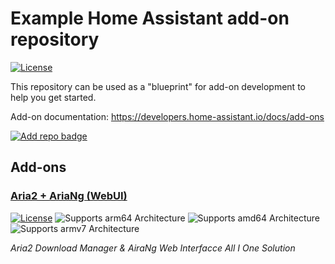 # Example Home Assistant add-on repository

[![License](https://img.shields.io/badge/license-MIT%2FApache--2.0-informational?style=flat)](COPYRIGHT.md)

This repository can be used as a "blueprint" for add-on development to help you get started.

Add-on documentation: <https://developers.home-assistant.io/docs/add-ons>

[![Add repo badge][add-rep-hass]][add-rep-link]

## Add-ons

### [Aria2 + AriaNg (WebUI)](./aria2ng)

[![License][licensing-shield]](COPYRIGHT.md)
![Supports arm64 Architecture][aarch64-shield]
![Supports amd64 Architecture][amd64-shield]
![Supports armv7 Architecture][armv7-shield]

_Aria2 Download Manager & AiraNg Web Interfacce All I One Solution_

<!--

Notes to developers after forking or using the github template feature:
- While developing comment out the 'image' key from 'example/config.yaml' to make the supervisor build the addon
  - Remember to put this back when pushing up your changes.
- When you merge to the 'main' branch of your repository a new build will be triggered.
  - Make sure you adjust the 'version' key in 'example/config.yaml' when you do that.
  - Make sure you update 'example/CHANGELOG.md' when you do that.
  - The first time this runs you might need to adjust the image configuration on github container registry to make it public
- Adjust the 'image' key in 'example/config.yaml' so it points to your username instead of 'home-assistant'.
  - This is where the build images will be published to.
- Rename the example directory.
  - The 'slug' key in 'example/config.yaml' should match the directory name.
- Adjust all keys/url's that points to 'home-assistant' to now point to your user/fork.
- Share your repository on the forums https://community.home-assistant.io/c/projects/9
- Do awesome stuff!
 -->

[aarch64-shield]: https://img.shields.io/badge/aarch64-yes-green.svg?style=flat
[amd64-shield]: https://img.shields.io/badge/amd64-yes-green.svg?style=flat
[armv7-shield]: https://img.shields.io/badge/armv7-yes-green.svg?style=flat
[add-rep-hass]: https://my.home-assistant.io/badges/supervisor_add_addon_repository.svg
[add-rep-link]: https://my.home-assistant.io/redirect/supervisor_add_addon_repository/?repository_url=https%3A%2F%2Fgithub.com%2FSiriosDev%2FSiriosDev-HomeAssistant-Add-On
[licensing-shield]: https://img.shields.io/badge/license-MIT%2FApache--2.0-informational?style=flat